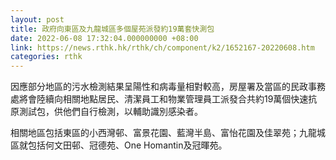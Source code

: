 ```yaml
---
layout: post
title: 政府向東區及九龍城區多個屋苑派發約19萬套快測包
date: 2022-06-08 17:32:04.000000000 +08:00
link: https://news.rthk.hk/rthk/ch/component/k2/1652167-20220608.htm
categories: rthk
---
```


因應部分地區的污水檢測結果呈陽性和病毒量相對較高，房屋署及當區的民政事務處將會陸續向相關地點居民、清潔員工和物業管理員工派發合共約19萬個快速抗原測試包，供他們自行檢測，以輔助識別感染者。

相關地區包括東區的小西灣邨、富景花園、藍灣半島、富怡花園及佳翠苑；九龍城區就包括何文田邨、冠德苑、One Homantin及冠暉苑。
